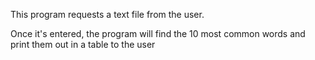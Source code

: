 This program requests a text file from the user.

Once it's entered, the program will find the 10 most common
words and print them out in a table to the user